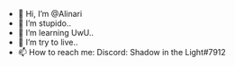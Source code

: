 - 👋 Hi, I’m @Alinari
- 👀 I’m stupido..
- 🌱 I’m learning UwU..
- 💞️ I’m try to live..
- 📫 How to reach me: Discord: Shadow in the Light#7912
